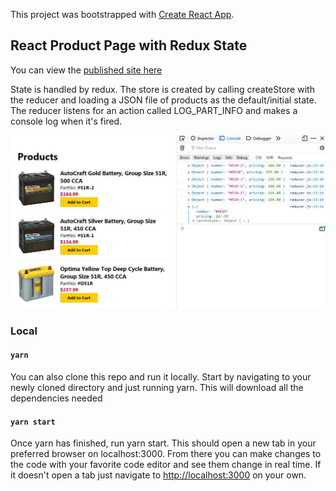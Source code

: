 This project was bootstrapped with [Create React App](https://github.com/facebook/create-react-app).

## React Product Page with Redux State

You can view the [published site here](https://dcoco1890.github.io/react-test/)

State is handled by redux. The store is created by calling createStore with the reducer and loading a JSON file of products as the default/initial state. The reducer listens for an action called LOG_PART_INFO and makes a console log when it's fired. 


![live published site](readme_img.JPG)



### Local

#### `yarn`

You can also clone this repo and run it locally. Start by navigating to your newly cloned directory and just running yarn. This will download all the dependencies needed

#### `yarn start`

Once yarn has finished, run yarn start. This should open a new tab in your preferred browser on localhost:3000. From there you can make changes to the code with your favorite code editor and see them change in real time. If it doesn't open a tab just navigate to [http://localhost:3000](http://localhost:3000) on your own.


